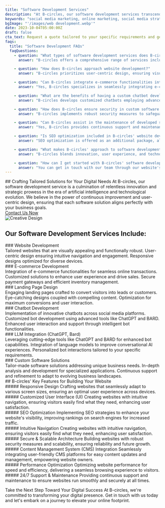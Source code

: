 ```yaml
---
title: "Software Development Services"
description: "At B-circles, our software development services transcend the ordinary. We are dedicated to leveraging the latest advancements in artificial intelligence and technology to empower your business. Through meticulous analysis and a user-centric approach, we create bespoke solutions tailored to your unique requirements. Our expertise spans creating user-friendly websites, visually captivating e-commerce platforms, dynamic landing pages, and more. Beyond web development, we specialize in deploying innovative chatbots across social media platforms and crafting customized bots using cutting-edge tools like ChatGPT and BARD. Experience innovation and seamless digital solutions with B-circles."
keywords: "social media marketing, online marketing, social media strategy, customer engagement, brand awareness, digital marketing"
bgImage: "'/images/web development.webp'"
date: 2023-10-04T05:00:00Z
draft: false
cta_text: Request a quote tailored to your specific requirements and get started on your project
faqs:
  title: "Software Development FAQs"
  faqQuestions:
    - question: "What types of software development services does B-circles offer?"
      answer: "B-circles offers a comprehensive range of services including website development, e-commerce solutions, landing page design, chatbot development, LLM integration (ChatGPT, Bard), and custom software solutions."

    - question: "How does B-circles approach website development?"
      answer: "B-circles prioritizes user-centric design, ensuring visually appealing websites with intuitive navigation and responsive designs that function seamlessly across various devices."

    - question: "Can B-circles integrate e-commerce functionalities into existing websites?"
      answer: "Yes, B-circles specializes in seamlessly integrating e-commerce features into websites, enhancing online shopping experiences and streamlining transactions."

    - question: "What are the benefits of having a custom chatbot developed by B-circles?"
      answer: "B-circles develops customized chatbots employing advanced tools like ChatGPT and BARD, enhancing user interactions, providing support, and facilitating personalized engagements across social media platforms."

    - question: "How does B-circles ensure security in custom software solutions?"
      answer: "B-circles implements robust security measures to safeguard user data, employing encryption techniques and following best practices to ensure data integrity and confidentiality."

    - question: "Can B-circles assist in the maintenance of developed software?"
      answer: "Yes, B-circles provides continuous support and maintenance services to ensure the smooth functioning of developed software, addressing any issues and implementing updates when needed."

    - question: "Is SEO optimization included in B-circles' website development services?"
      answer: "SEO optimization is offered as an additional package, allowing clients to add this service to their website development project. This package ensures that websites are structured and optimized for search engines, enhancing visibility and improving search rankings based on specific requirements."

    - question: "What makes B-circles' approach to software development unique?"
      answer: "B-circles blends innovation, user experience, and technological excellence to deliver tailored solutions that align with specific business needs, ensuring a competitive edge in the digital landscape."

    - question: "How can I get started with B-circles' software development services?"
      answer: "You can get in touch with our team through our website's contact form or by reaching out via email/phone to discuss your project requirements and initiate the process."
---
```


<div class="flex flex-col md:flex-row">
  <div class="md:w-1/2 md:pr-8">
    <div>
    ## Crafting Tailored Solutions for Your Digital Needs
    At B-circles, our software development service is a culmination of relentless innovation and strategic prowess in the era of artificial intelligence and technological evolution. We believe in the power of continuous improvement and user-centric design, ensuring that each software solution aligns perfectly with your business goals.
</div>
<div class="flex flex-col md:flex-row items-center justify-between w-full">
      <a href="/contact-us" target="_blank" class="font-primary relative shadow-md font-bold my-5 py-1 text-white uppercase cursor-pointer bg-primary rounded-xl text-lg text-center w-full hover:text-white">
        <span class="absolute -right-[15px] -top-[17px] animate-ping inline-flex rounded-full h-10 w-10 bg-primary"></span>
        Contact Us Now
      </a>
    </div>
  </div>
  <div class="md:w-1/2 mt-4 md:mt-0">
    <img src="/images/web development.webp" alt="Creative Design" class="w-full h-auto rounded-xl shadow-md"></img>
    
  </div>
</div>

## Our Software Development Services Include:

<section data-aos="fade-up">
    <div class="grid gap-x-8 gap-y-6 sm:grid-cols-2 lg:grid-cols-3" data-aos="zoom-in">
       <div class="tw-card-container ">
    <div class="tw-card">
      <div class="tw-card-face tw-front bg-[#e0e7e6] dark:bg-[#3d3738] h-auto">
        <div class="font-third text-dark dark:text-white">
          ### Website Development
        </div>
      </div>
      <div class="tw-card-face tw-back bg-[#e0e7e6] dark:bg-[#3d3738] h-auto">
        <div class="font-third">
          Tailored websites that are visually appealing and functionally robust.
User-centric design ensuring intuitive navigation and engagement.
Responsive designs optimized for diverse devices.
        </div>
      </div>
    </div>
  </div>
  <div class="tw-card-container ">
    <div class="tw-card">
      <div class="tw-card-face tw-front bg-[#e0e7e6] dark:bg-[#3d3738] h-auto">
        <div class="font-third text-dark dark:text-white">
          ### E-commerce Development
        </div>
      </div>
      <div class="tw-card-face tw-back bg-[#e0e7e6] dark:bg-[#3d3738] h-auto">
        <div class="font-third">
          Integration of e-commerce functionalities for seamless online transactions.
Customized solutions to enhance user experience and drive sales.
Secure payment gateways and efficient inventory management.
        </div>
      </div>
    </div>
  </div>

  <div class="tw-card-container ">
    <div class="tw-card">
      <div class="tw-card-face tw-front bg-[#e0e7e6] dark:bg-[#3d3738] h-auto">
        <div class="font-third text-dark dark:text-white">
          ### Landing Page Design
        </div>
      </div>
      <div class="tw-card-face tw-back bg-[#e0e7e6] dark:bg-[#3d3738] h-auto">
        <div class="font-third">
          Engaging landing pages crafted to convert visitors into leads or customers.
Eye-catching designs coupled with compelling content.
Optimization for maximum conversions and user interaction.
        </div>
      </div>
    </div>
  </div>

  <div class="tw-card-container ">
    <div class="tw-card">
      <div class="tw-card-face tw-front bg-[#e0e7e6] dark:bg-[#3d3738] h-auto">
        <div class="font-third text-dark dark:text-white">
          ### Chatbot Development
        </div>
      </div>
      <div class="tw-card-face tw-back bg-[#e0e7e6] dark:bg-[#3d3738] h-auto">
        <div class="font-third">
          Implementation of innovative chatbots across social media platforms.
Customized bot development using advanced tools like ChatGPT and BARD.
Enhanced user interaction and support through intelligent bot functionalities.
        </div>
      </div>
    </div>
  </div>

<div class="tw-card-container ">
    <div class="tw-card">
      <div class="tw-card-face tw-front bg-[#e0e7e6] dark:bg-[#3d3738] h-auto">
        <div class="font-third text-dark dark:text-white">
          ### LLM Integration (ChatGPT, Bard)
        </div>
      </div>
      <div class="tw-card-face tw-back bg-[#e0e7e6] dark:bg-[#3d3738] h-auto">
        <div class="font-third">
          Leveraging cutting-edge tools like ChatGPT and BARD for enhanced bot capabilities.
Integration of language models to improve conversational AI experiences.
Personalized bot interactions tailored to your specific requirements.
        </div>
      </div>
    </div>
  </div>

  <div class="tw-card-container ">
    <div class="tw-card">
      <div class="tw-card-face tw-front bg-[#e0e7e6] dark:bg-[#3d3738] h-auto">
        <div class="font-third text-dark dark:text-white">
          ### Custom Software Solutions
        </div>
      </div>
      <div class="tw-card-face tw-back bg-[#e0e7e6] dark:bg-[#3d3738] h-auto">
        <div class="font-third">
          Tailor-made software solutions addressing unique business needs.
In-depth analysis and development for specialized applications.
Continuous support and refinement to adapt to evolving business landscapes.
        </div>
      </div>
    </div>
  </div>

  </div>
</section>



<section class="section pb-0">
<div class="bg-primary p-4">
## B-circles' Key Features for Building Your Website
</div>
    
  <div class="mt-5 grid gap-x-6 md:grid-cols-4 lg:gap-x-12">
      <div class="mb-12 md:mb-0">
        <div class="inline-block rounded-md bg-primary-100 p-4 text-primary">
          <img src="/images/responsive-design.png" alt="" class="w-[60px] m-0"></img>
        </div>
        ##### Responsive Design
        Crafting websites that seamlessly adapt to various screen sizes, ensuring an optimal user experience across devices.
      </div>
      <div class="mb-12 md:mb-0">
        <div class="inline-block rounded-md bg-primary-100 p-4 text-primary">
          <img src="/images/ux.png" alt="" class="w-[60px] m-0"></img>
        </div>
        ##### Customized User Interface (UI)
        Creating websites with intuitive navigation, ensuring visitors easily find what they need, enhancing user satisfaction.
      </div>
      <div class="mb-12 md:mb-0">
        <div class="inline-block rounded-md bg-primary-100 p-4 text-primary">
          <img src="/images/search-engine-optimization.png" alt="" class="w-[60px] m-0"></img>
        </div>
        ##### SEO Optimization
        Implementing SEO strategies to enhance your website's visibility, improving rankings on search engines for increased traffic.
      </div>
      <div class="mb-12 md:mb-0">
        <div class="inline-block rounded-md bg-primary-100 p-4 text-primary">
          <img src="/images/navigation.png" alt="" class="w-[60px] m-0"></img>
        </div>
        ##### Intuitive Navigation
        Creating websites with intuitive navigation, ensuring visitors easily find what they need, enhancing user satisfaction.
      </div>
      <div class="mb-12 md:mb-0">
        <div class="inline-block rounded-md bg-primary-100 p-4 text-primary">
          <img src="/images/shield.png" alt="" class="w-[60px] m-0"></img>
        </div>
        ##### Secure & Scalable Architecture
        Building websites with robust security measures and scalability, ensuring reliability and future growth.
      </div>
      <div class="mb-12 md:mb-0">
        <div class="inline-block rounded-md bg-primary-100 p-4 text-primary">
          <img src="/images/cms.png" alt="" class="w-[60px] m-0"></img>
        </div>
        ##### Content Management System (CMS) Integration
        Seamlessly integrating user-friendly CMS platforms for easy content updates and management, empowering website owners.
      </div>
      <div class="mb-12 md:mb-0">
        <div class="inline-block rounded-md bg-primary-100 p-4 text-primary">
          <img src="/images/good-feedback.png" alt="" class="w-[60px] m-0"></img>
        </div>
        ##### Performance Optimization
        Optimizing website performance for speed and efficiency, delivering a seamless browsing experience to visitors.
      </div>
      <div class="mb-12 md:mb-0">
        <div class="inline-block rounded-md bg-primary-100 p-4 text-primary">
          <img src="/images/24-hours.png" alt="" class="w-[60px] m-0"></img>
        </div>
        ##### 24/7 Support & Maintenance
        Providing continuous support and maintenance to ensure websites run smoothly and securely at all times.
      </div>

  </div>
</section>

Take the Next Step Toward Your Digital Success
At B-circles, we're committed to transforming your digital presence. Get in touch with us today and let's embark on a journey to elevate your online footprint.


